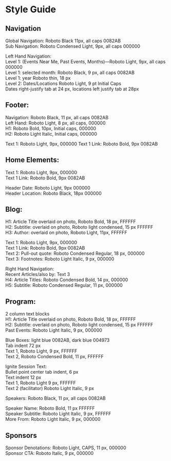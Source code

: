 # Style Guide

## Navigation
Global Navigation: Roboto Black 11px, all caps 0082AB  
Sub Navigation: Roboto Condensed Light, 9px, all caps 000000

Left Hand Navigation:  
Level 1: (Events Near Me, Past Events, Months)—Roboto Light, 9px, all caps 000000  
Level 1: selected month: Roboto Black, 9 px, all caps 0082AB  
Level 1: year Roboto thin, 18 px  
Level 2: Dates/Locations Roboto Light, 9 pt Initial Caps  
Dates right-justify tab at 24 px, locations left justify tab at 28px  

## Footer:
Navigation: Roboto Black, 11 px, all caps 0082AB  
Left Hand: Roboto Light, 8 px, all caps, 000000  
H1: Roboto Bold, 10px, Initial caps, 000000  
H2: Roboto Light Italic, Initial caps, 000000  

Text 1: Roboto Light, 9px, 000000
Text 1 Link: Roboto Bold, 9px 0082AB

## Home Elements:

Text 1: Roboto Light, 9px, 000000  
Text 1 Link: Roboto Bold, 9px 0082AB  

Header Date: Roboto Light, 9px 000000  
Header Location: Roboto Black, 18px 000000  

## Blog:
H1: Article Title overlaid on photo, Roboto Bold, 18 px, FFFFFF  
H2: Subtitle: overlaid on photo, Roboto light condensed, 15 px FFFFFF  
H3: Author: overlaid on photo, Roboto Light, 11px, FFFFFF  

Text 1: Roboto Light, 9px, 000000  
Text 1 Link: Roboto Bold, 9px 0082AB  
Text 2: Pull-out quote: Roboto Condensed Regular, 18 px, 000000  
Text 3: Footnotes: Roboto Light Italic, 9 px, 000000  

Right Hand Navigation:  
Recent Articles/also by: Text 3  
H4: Article Titles: Roboto Condensed Bold, 14 px, 000000  
H5: Subtitle: Roboto Condensed Regular, 11 px, 000000  

## Program:
2 column text blocks  
H1: Article Title overlaid on photo, Roboto Bold, 18 px, FFFFFF  
H2: Subtitle: overlaid on photo, Roboto light condensed, 15 px FFFFFF  
Past Events: Roboto Light Italic, 9 px, 000000  

Blue Boxes: light blue 0082AB, dark blue 004973  
Tab indent 72 px  
Text 1, Roboto Light, 9 px, FFFFFF  
Text 2, Roboto Condensed Bold, 11 px, FFFFFF  

Ignite Session Text:  
Bullet point center tab indent, 6 px  
Text indent 12 px  
Text 1, Roboto Light 9 px, FFFFFF  
Text 2 (facilitator) Roboto Light Italic, 9 px  

Speakers: Roboto Black, 11 px, all caps 0082AB

Speaker Name: Roboto Bold, 11 px FFFFFF  
Speaker Subtitle: Roboto Light Italic, 9 px, FFFFFF  
More From: Roboto Light Italic, 9 px, 000000  

## Sponsors
Sponsor Denotations: Roboto Light, CAPS, 11 px, 000000  
Sponsor CTA:	Roboto Italic, 9 px, 000000  
